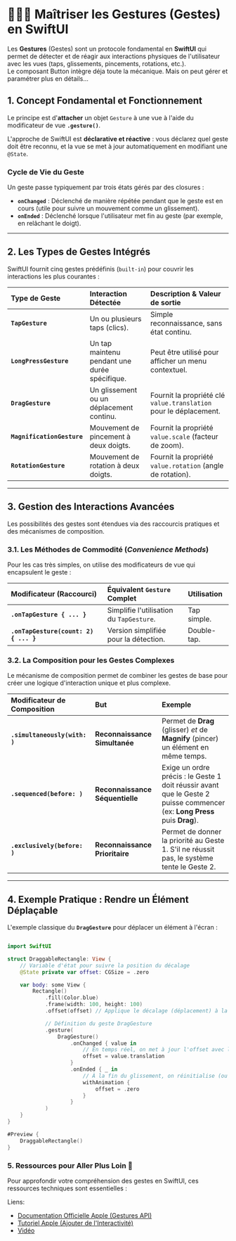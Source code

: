 # 📱👈🏻 Maîtriser les Gestures (Gestes) en SwiftUI

Les **Gestures** (Gestes) sont un protocole fondamental en **SwiftUI** qui permet de détecter et de réagir aux interactions physiques de l'utilisateur avec les vues (taps, glissements, pincements, rotations, etc.).  
Le composant Button intègre déja toute la mécanique. Mais on peut gérer et paramétrer plus en détails...
## 1. Concept Fondamental et Fonctionnement

Le principe est d'**attacher** un objet `Gesture` à une vue à l'aide du modificateur de vue **`.gesture()`**.

L'approche de SwiftUI est **déclarative et réactive** : vous déclarez quel geste doit être reconnu, et la vue se met à jour automatiquement en modifiant une `@State`.

### Cycle de Vie du Geste

Un geste passe typiquement par trois états gérés par des closures :

* **`onChanged`** : Déclenché de manière répétée pendant que le geste est en cours (utile pour suivre un mouvement comme un glissement).
* **`onEnded`** : Déclenché lorsque l'utilisateur met fin au geste (par exemple, en relâchant le doigt).

---

## 2. Les Types de Gestes Intégrés

SwiftUI fournit cinq gestes prédéfinis (`built-in`) pour couvrir les interactions les plus courantes :

| Type de Geste | Interaction Détectée | Description & Valeur de sortie |
| :--- | :--- | :--- |
| **`TapGesture`** | Un ou plusieurs taps (clics). | Simple reconnaissance, sans état continu. |
| **`LongPressGesture`** | Un tap maintenu pendant une durée spécifique. | Peut être utilisé pour afficher un menu contextuel. |
| **`DragGesture`** | Un glissement ou un déplacement continu. | Fournit la propriété clé `value.translation` pour le déplacement. |
| **`MagnificationGesture`** | Mouvement de pincement à deux doigts. | Fournit la propriété `value.scale` (facteur de zoom). |
| **`RotationGesture`** | Mouvement de rotation à deux doigts. | Fournit la propriété `value.rotation` (angle de rotation). |

---

## 3. Gestion des Interactions Avancées

Les possibilités des gestes sont étendues via des raccourcis pratiques et des mécanismes de composition.

### 3.1. Les Méthodes de Commodité (*Convenience Methods*)

Pour les cas très simples, on utilise des modificateurs de vue qui encapsulent le geste :

| Modificateur (Raccourci) | Équivalent `Gesture` Complet | Utilisation |
| :--- | :--- | :--- |
| **`.onTapGesture { ... }`** | Simplifie l'utilisation du `TapGesture`. | Tap simple. |
| **`.onTapGesture(count: 2) { ... }`** | Version simplifiée pour la détection. | Double-tap. |

### 3.2. La Composition pour les Gestes Complexes

Le mécanisme de composition permet de combiner les gestes de base pour créer une logique d'interaction unique et plus complexe.

| Modificateur de Composition | But | Exemple |
| :--- | :--- | :--- |
| **`.simultaneously(with: )`** | **Reconnaissance Simultanée** | Permet de **Drag** (glisser) *et* de **Magnify** (pincer) un élément en même temps. |
| **`.sequenced(before: )`** | **Reconnaissance Séquentielle** | Exige un ordre précis : le Geste 1 doit réussir avant que le Geste 2 puisse commencer (ex: **Long Press** puis **Drag**). |
| **`.exclusively(before: )`** | **Reconnaissance Prioritaire** | Permet de donner la priorité au Geste 1. S'il ne réussit pas, le système tente le Geste 2. |

---

## 4. Exemple Pratique : Rendre un Élément Déplaçable

L'exemple classique du **`DragGesture`** pour déplacer un élément à l'écran :

```swift

import SwiftUI

struct DraggableRectangle: View {
    // Variable d'état pour suivre la position du décalage
    @State private var offset: CGSize = .zero

    var body: some View {
        Rectangle()
            .fill(Color.blue)
            .frame(width: 100, height: 100)
            .offset(offset) // Applique le décalage (déplacement) à la vue

            // Définition du geste DragGesture
            .gesture(
                DragGesture()
                    .onChanged { value in
                        // En temps réel, on met à jour l'offset avec la translation du doigt
                        offset = value.translation
                    }
                    .onEnded { _ in
                        // À la fin du glissement, on réinitialise (ou on ancre l'élément)
                        withAnimation {
                            offset = .zero 
                        }
                    }
            )
    }
}

#Preview {
    DraggableRectangle()
}

```


### 5. Ressources pour Aller Plus Loin 🔗

Pour approfondir votre compréhension des gestes en SwiftUI, ces ressources techniques sont essentielles :

Liens: 
- [Documentation Officielle Apple (Gestures API)](https://developer.apple.com/documentation/swiftui/gestures)
- [Tutoriel Apple (Ajouter de l'Interactivité)](https://developer.apple.com/documentation/swiftui/adding-interactivity-with-gestures)
- [Vidéo](https://youtu.be/Kl_3xrZBEFY?si=GMxT4FDF2jc_AKO4&t=42)
